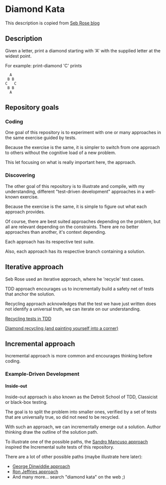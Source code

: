 # Diamond Kata

This description is copied from [Seb Rose blog](http://claysnow.co.uk/recycling-tests-in-tdd/)

## Description

Given a letter, print a diamond starting with 'A' with the supplied letter at the widest point.

For example: print-diamond 'C' prints

``` text
  A
 B B
C   C
 B B
  A
```

## Repository goals

### Coding

One goal of this repository is to experiment with one or many approaches in the same exercise guided by tests.

Because the exercise is the same, it is simpler to switch from one approach to others without the cognitive load of a
new problem.

This let focusing on what is really important here, the approach.

### Discovering

The other goal of this repository is to illustrate and compile, with my understanding, different "test-driven
development" approaches in a well-known exercise.

Because the exercise is the same, it is simple to figure out what each approach provides.

Of course, there are best suited approaches depending on the problem, but all are relevant depending on the constraints.
There are no better approaches than another, it's context depending.

Each approach has its respective test suite.

Also, each approach has its respective branch containing a solution.

## Iterative approach

Seb Rose used an iterative approach, where he 'recycle' test cases.

TDD approach encourages us to incrementally build a safety net of tests that anchor the solution.

Recycling approach acknowledges that the test we have just written does not identify a universal truth, we can iterate
on our understanding.

[Recycling tests in TDD](http://claysnow.co.uk/recycling-tests-in-tdd)

[Diamond recycling (and painting yourself into a corner)](http://claysnow.co.uk/diamond-recycling-and-painting-yourself-into-a-corner)

## Incremental approach

Incremental approach is more common and encourages thinking before coding.

### Example-Driven Development

#### Inside-out

Inside-out approach is also known as the Detroit School of TDD, Classicist or black-box testing.

The goal is to split the problem into smaller ones, verified by a set of tests that are universally true, so did not
need to be recycled.

With such an approach, we can incrementally emerge out a solution. Author thinking draw the outline of the solution
path.

To illustrate one of the possible paths, the [Sandro Mancuso approach](https://github.com/sandromancuso/diamond_kata)
inspired the Incremental suite tests of this repository.

There are a lot of other possible paths (maybe illustrate here later):

- [George Dinwiddie approach](https://blog.gdinwiddie.com/2014/11/30/another-approach-to-the-diamond-kata)
- [Ron Jeffries approach](https://ronjeffries.com/articles/tdd-diamond)
- And many more... search "diamond kata" on the web ;)

